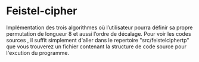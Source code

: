 # Feistel-cipher
Implémentation des trois algorithmes où l’utilisateur pourra définir sa propre permutation de longueur 8 et aussi l’ordre de décalage.
Pour voir les codes sources , il suffit simplement d'aller dans le repertoire "src/feistelciphertp" que vous trouverez un fichier contenant
la structure de code source pour l'excution du programme.
